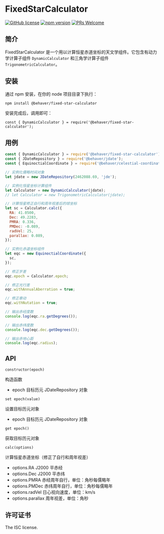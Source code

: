 # FixedStarCalculator
[![GitHub license](https://img.shields.io/badge/license-ISC-brightgreen.svg)](#) [![npm version](https://img.shields.io/npm/v/react.svg?style=flat)](https://www.npmjs.com/package/@behaver/fixed-star-calculator) [![PRs Welcome](https://img.shields.io/badge/PRs-welcome-brightgreen.svg)](#)

## 简介

FixedStarCalculator 是一个用以计算恒星赤道坐标的天文学组件。它包含有动力学计算子组件 `DynamicCalculator` 和三角学计算子组件 `TrigonometricCalculator`。

## 安装

通过 npm 安装，在你的 node 项目目录下执行：

`npm install @behaver/fixed-star-calculator`

安装完成后，调用即可：

`const { DynamicCalculator } = require('@behaver/fixed-star-calculator');`

## 用例

```js
const { DynamicCalculator } = require('@behaver/fixed-star-calculator');
const { JDateRepository } = require('@behaver/jdate');
const { EquinoctialCoordinate } = require('@behaver/celestial-coordinate');

// 实例化儒略时间对象
let jdate = new JDateRepository(2462088.69, 'jde');

// 实例化恒星坐标计算组件
let Calculator = new DynamicCalculator(jdate);
// let Calculator = new TrigonometricCalculator(jdate);

// 计算恒星修正自行和周年视差后的球坐标
let sc = Calculator.calc({
  RA: 41.0500,
  Dec: 49.2283,
  PMRA: 0.336,
  PMDec: -0.089,
  radVel: 25,
  parallax: 0.089,
});

// 实例化赤道坐标组件
let eqc = new EquinoctialCoordinate({
  sc,
});

// 修正岁差
eqc.epoch = Calculator.epoch;

// 修正光行差
eqc.withAnnualAberration = true;

// 修正章动
eqc.withNutation = true;

// 输出赤经度数
console.log(eqc.ra.getDegrees());

// 输出赤纬度数
console.log(eqc.dec.getDegrees());

// 输出赤地心距
console.log(eqc.radius);
```

## API

`constructor(epoch)`

构造函数

* epoch 目标历元 JDateRepository 对象

`set epoch(value)`

设置目标历元对象

* epoch 目标历元 JDateRepository 对象

`get epoch()`

获取目标历元对象

`calc(options)`

计算恒星赤道坐标（修正了自行和周年视差）

* options.RA       J2000 平赤经
* options.Dec      J2000 平赤纬
* options.PMRA     赤经周年自行，单位：角秒每儒略年
* options.PMDec    赤纬周年自行，单位：角秒每儒略年
* options.radVel   日心视向速度，单位：km/s
* options.parallax 周年视差，单位：角秒

## 许可证书

The ISC license.